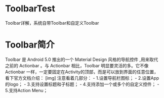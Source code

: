 # ToolbarTest
Toolbar详解，系统自带Toolbar和自定义Toolbar
# Toolbar简介
Toolbar 是 Android 5.0 推出的一个 Material Design 风格的导航控件 ,用来取代之前的 Actionbar 。与 Actionbar 相比，Toolbar 明显要灵活的多。它不像 Actionbar 一样，一定要固定在Activity的顶部，而是可以放到界面的任意位置，看下官方文档介绍：
[img]
注意看着几部分： - 1.设置导航栏图标； - 2.设置App的logo； - 3.支持设置标题和子标题； - 4.支持添加一个或多个的自定义控件； - 5.支持Action Menu；

